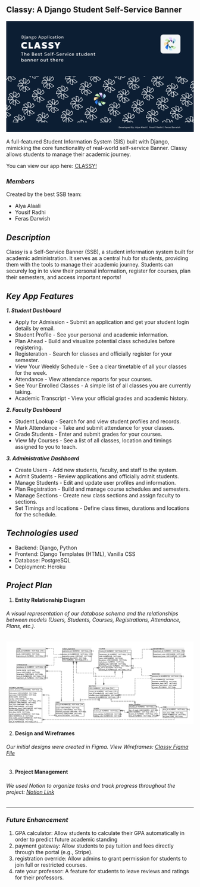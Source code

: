 ## Classy: A Django Student Self-Service Banner

![Cover](./images/Cover.png)

A full-featured Student Information System (SIS) built with Django, mimicking the core functionality of real-world self-service Banner. Classy allows students to manage their academic journey.

You can view our app here: [CLASSY!](https:/classy.com/)


### _Members_
Created by the best SSB team:
- Alya Alaali
- Yousif Radhi
- Feras Darwish


## _Description_

Classy is a Self-Service Banner (SSB), a student information system built for academic administration. It serves as a central hub for students, providing them with the tools to manage their academic journey.
Students can securely log in to view their personal information, register for courses, plan their semesters, and access important reports!



## _Key App Features_
***1. Student Dashboard***
- Apply for Admission - Submit an application and get your student login details by email.
- Student Profile - See your personal and academic information.
- Plan Ahead - Build and visualize potential class schedules before registering.
- Registeration - Search for classes and officially register for your semester.
- View Your Weekly Schedule - See a clear timetable of all your classes for the week.
- Attendance - View attendance reports for your courses.
- See Your Enrolled Classes - A simple list of all classes you are currently taking.
- Academic Transcript - View your official grades and academic history.

***2. Faculty Dashboard***
- Student Lookup - Search for and view student profiles and records.
- Mark Attendance - Take and submit attendance for your classes.
- Grade Students - Enter and submit grades for your courses.
- View My Courses - See a list of all classes, location and timings assigned to you to teach.

***3. Administrative Dashboard***
- Create Users - Add new students, faculty, and staff to the system.
- Admit Students - Review applications and officially admit students.
- Manage Students - Edit and update user profiles and information.
- Plan Registration - Build and manage course schedules and semesters.
- Manage Sections - Create new class sections and assign faculty to sections.
- Set Timings and locations - Define class times, durations and locations for the schedule.





## _Technologies used_
- Backend: Django, Python
- Frontend: Django Templates (HTML), Vanilla CSS
- Database: PostgreSQL
- Deployment: Heroku


## _Project Plan_

1. **Entity Relationship Diagram**
###### A visual representation of our database schema and the relationships between models (Users, Students, Courses, Registrations, Attendance, Plans, etc.).

 ![Image 2](./images/erd.png)


2. **Design and Wireframes**
###### Our initial designs were created in Figma. View Wireframes: [Classy Figma File](https://www.figma.com/design/TWKe9bsGHfUYdSXq6yz6Rt/SSB?node-id=0-1&t=REz6iXyguLgBiaI6-1)

3. **Project Management**

###### We used Notion to organize tasks and track progress throughout the project: [Notion Link](https://www.notion.so/SSB-clone-245c7cb3abbf80409236cdac969b9734?source=copy_link)

---

### _Future Enhancement_

1. GPA calculator: Allow students to calculate their GPA automatically in order to predict future academic standing
2. payment gateway:  Allow students to pay tuition and fees directly through the portal (e.g., Stripe). 
3. registration override: Allow admins to grant permission for students to join full or restricted courses.
4. rate your professor:  A feature for students to leave reviews and ratings for their professors.
